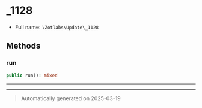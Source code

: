 
# _1128





* Full name: `\Zotlabs\Update\_1128`




## Methods


### run



```php
public run(): mixed
```












***


***
> Automatically generated on 2025-03-19
